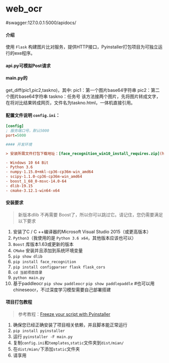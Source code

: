 # web_ocr
#swagger:127.0.0.1:5000/apidocs/
#### 介绍
使用 `Flask` 构建图片比对服务，提供HTTP接口，Pyinstaller打包项目为可独立运行的exe程序。
#### api.py可模拟Post请求
#### main.py的
get_diff(pic1,pic2,taskno)，其中:
pic1：第一个图片base64字符串
pic2：第二个图片base64字符串
taskno：任务号
该方法接两个图片，先将图片转成文字，在将对比结果转成网页，文件名为taskno.html，一体机直接引用。

#### 配置文件说明 `config.ini`：
``` ini
[config]
; 服务端口号，默认5000
port=5000

#### 开发环境

> 安装所需文件打包下载地址：[face_recognition_win10_install_requires.zip](https://pan.baidu.com/s/1vneStX-WuObn4VHqUlbvDg)

- Windows 10 64 Bit
- Python 3.6
- numpy-1.15.0+mkl-cp36-cp36m-win_amd64
- scipy-1.1.0-cp36-cp36m-win_amd64
- boost_1_68_0-msvc-14.0-64
- dlib-19.15
- cmake-3.12.1-win64-x64
```

#### 安装要求

> 新版本dlib 不再需要 Boost了，所以你可以跳过它。请记住，您仍需要满足以下要求
1. 安装了C / C ++编译器的Microsoft Visual Studio 2015（或更高版本）
2. `Python3`（我使用的是 `Python 3.6 x64`，其他版本应该也可以）
3. `Boost` 库版本1.63或更新的版本
4. `CMake` 安装并且添加到系统环境变量
5. `pip show dlib`
6. `pip install face_recognition`
7. `pip install configparser flask flask_cors`
8. `cd 当前项目目录`
9. `python main.py` 
10. 基于paddleocr  `pip show paddleocr` `pip show paddlepaddle`  #也可以用chineseocr，不过深度学习模型需要自己部署搭建


#### 项目打包教程

> 参考教程：[Freeze your script with Pyinstaller](https://github.com/ageitgey/face_recognition/issues/357)

1. 确保您已经正确安装了项目相关依赖，并且脚本能正常运行
2. `pip install pyinstaller`
3. 运行 `pyinstaller -F main.py`
4. 复制`config.ini`和`templates`,`static`文件夹到`dist/mian/`
5. 在`dist/mian/`下添加`static`文件夹
6. 请享用


